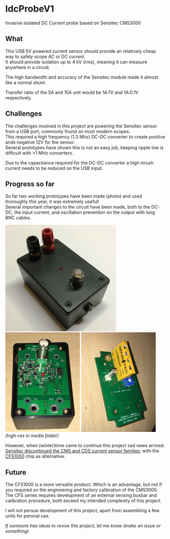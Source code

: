 # IdcProbeV1
Invasive isolated DC Current probe based on Sensitec CMS3000

## What

This USB 5V powered current sensor should provide an relatively cheap way to safely scope AC or DC current.  
It should provide isolation up to 4 kV (rms), meaning it can measure anywhere in a circuit.

The high bandwidth and accuracy of the Sensitec module made it almost like a normal shunt.

Transfer ratio of the 5A and 15A unit would be 1A:1V and 1A:0.1V respectively.

## Challenges
The challenges involved in this project are powering the Sensitec sensor from a USB port, commonly found on most modern scopes.  
This required a high frequency (1.3 Mhz) DC-DC converter to create positive ands negative 12V for the sensor.  
Several prototypes have shown this is not an easy job, keeping ripple low is difficult with >1 MHz converters.

Due to the capacitance required for the DC-DC converter a high inrush current needs to be reduced on the USB input.

## Progress so far
So far two working prototypes have been made (photo) and used thoroughly this year, it was extremely useful!  
Several important changes to the circuit have been made, both to the DC-DC, the input current, and oscillation prevention on the output with long BNC cables.

![photo of prototype](https://raw.githubusercontent.com/Jeroen6/IdcProbeV1/master/media/Prototype%20box.jpg)  
![photo of prototype](https://raw.githubusercontent.com/Jeroen6/IdcProbeV1/master/media/thumbnails/Prototype%201%20-%20top%20thumbnail.jpg)
![photo of prototype](https://raw.githubusercontent.com/Jeroen6/IdcProbeV1/master/media/thumbnails/Prototype%201%20-%20bottom%20left%20thumbnail.jpg)  
*(high-res in media folder)*

However, when (winter)time came to continue this project sad news arrived.  
[Sensitec discontinued the CMS and CDS current sensor families][1], with the [CFS1000][2] chip as alternative.

## Future
The CFS1000 is a more versatile product. Which is an advantage, but not if you required on the engineering and factory calibration of the CMS3000.
The CFS series requires development of an external sensing busbar and calibration procedure, both exceed my intended complexity of this project.

I will not persue development of this project, apart from assembling a few units for peronal use.  

*If someone has ideas to revive this project, let me know (make an issue or something)*

[1]: https://github.com/Jeroen6/IdcProbeV1/blob/master/doc/Sensitec%20-%20CMS3000%20-%20Current%20sensor%20discontinuation%20notice.pdf
[2]: https://github.com/Jeroen6/IdcProbeV1/blob/master/doc/Sensited%20-%20CFS1000%20-%20%20Integrated%20MagnetoResistive%20Current%20Sensor.pdf
